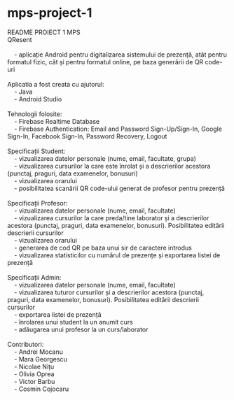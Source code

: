 # mps-project-1

<p>README PROIECT 1 MPS<br>
QResent<br>
<br>
&nbsp&nbsp&nbsp&nbsp- aplicație Android pentru digitalizarea sistemului de prezență, atât pentru formatul fizic, cât și pentru formatul online, pe baza generării de QR code-uri<br>
<br>
Aplicatia a fost creata cu ajutorul:<br>
&nbsp&nbsp&nbsp&nbsp- Java<br>
&nbsp&nbsp&nbsp&nbsp- Android Studio<br>
<br>
Tehnologii folosite:<br>
&nbsp&nbsp&nbsp&nbsp- Firebase Realtime Database<br>
&nbsp&nbsp&nbsp&nbsp- Firebase Authentication: Email and Password Sign-Up/Sign-In, Google Sign-In, Facebook Sign-In, Password Recovery, Logout<br>
<br>
Specificații Student:<br>
&nbsp&nbsp&nbsp&nbsp- vizualizarea datelor personale (nume, email, facultate, grupa)<br>
&nbsp&nbsp&nbsp&nbsp- vizualizarea cursurilor la care este înrolat și a descrierilor acestora (punctaj, praguri, data examenelor, bonusuri)<br>
&nbsp&nbsp&nbsp&nbsp- vizualizarea orarului<br>
&nbsp&nbsp&nbsp&nbsp- posibilitatea scanării QR code-ului generat de profesor pentru prezență<br>
<br>
Specificații Profesor:<br>
&nbsp&nbsp&nbsp&nbsp- vizualizarea datelor personale (nume, email, facultate)<br>
&nbsp&nbsp&nbsp&nbsp- vizualizarea cursurilor la care preda/tine laborator și a descrierilor acestora (punctaj, praguri, data examenelor, bonusuri). Posibilitatea editării descrierii cursurilor<br>
&nbsp&nbsp&nbsp&nbsp- vizualizarea orarului<br>
&nbsp&nbsp&nbsp&nbsp- generarea de cod QR pe baza unui sir de caractere introdus<br>
&nbsp&nbsp&nbsp&nbsp- vizualizarea statisticilor cu numărul de prezențe și exportarea listei de prezență<br>
<br>
Specificații Admin:<br>
&nbsp&nbsp&nbsp&nbsp- vizualizarea datelor personale (nume, email, facultate)<br>
&nbsp&nbsp&nbsp&nbsp- vizualizarea tuturor cursurilor și a descrierilor acestora (punctaj, praguri, data examenelor, bonusuri). Posibilitatea editării descrierii cursurilor<br>
&nbsp&nbsp&nbsp&nbsp- exportarea listei de prezență<br>
&nbsp&nbsp&nbsp&nbsp- înrolarea unui student la un anumit curs<br>
&nbsp&nbsp&nbsp&nbsp- adăugarea unui profesor la un curs/laborator<br>
<br>
Contributori:<br>
&nbsp&nbsp&nbsp&nbsp- Andrei Mocanu<br>
&nbsp&nbsp&nbsp&nbsp- Mara Georgescu<br>
&nbsp&nbsp&nbsp&nbsp- Nicolae Nițu<br>
&nbsp&nbsp&nbsp&nbsp- Olivia Oprea<br>
&nbsp&nbsp&nbsp&nbsp- Victor Barbu<br>
&nbsp&nbsp&nbsp&nbsp- Cosmin Cojocaru<br>
</p>
